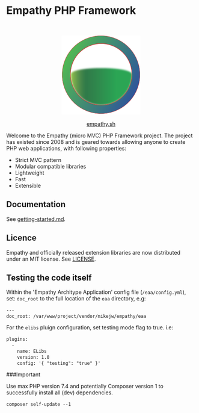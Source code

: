  

Empathy PHP Framework
===

<p>&nbsp;</p>
<p align="center">
   <img width="210" height="209" src="https://raw.githubusercontent.com/mikejw/empathy/master/eaa/public_html/img/empathy.png" alt="Empathy logo" />
</p>
<p align="center"><a href="https://empathy.sh" target="_blank">empathy.sh</a></p>

Welcome to the Empathy (micro MVC) PHP Framework project.
The project has existed since 2008 and is geared towards allowing anyone
to create PHP web applications, with following properties:

- Strict MVC pattern
- Modular compatible libraries
- Lightweight
- Fast
- Extensible

Documentation
---
See [getting-started.md](./docs/getting-started.md).


Licence
---
Empathy and officially released extension libraries are now distributed under an
MIT license.  See [LICENSE](./LICENSE).


Testing the code itself
---

Within the 'Empathy Architype Application' config file (`/eaa/config.yml`), set: `doc_root` to
the full location of the `eaa` directory, e.g:

    ---
    doc_root: /var/www/project/vendor/mikejw/empathy/eaa


For the `elibs` pluign configuration, set testing mode flag to true. i.e:

	plugins:
	  -
	    name: ELibs
	    version: 1.0
	    config: '{ "testing": "true" }'


###Important

Use max PHP version 7.4 and potentially Composer version 1 to successfully install all 
(dev) dependencies.

    composer self-update --1



